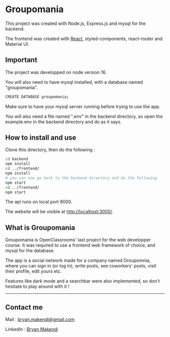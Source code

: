 # Groupomania

This project was created with Node.js, Express.js and mysql for the backend.

The frontend was created with [React](https://github.com/facebook/create-react-app), styled-components, react-router and Material UI.

## **Important**

The project was developped on node version 16.

You will also need to have mysql installed, with a database named "groupomania".

```bash
CREATE DATABASE groupomania;
```

Make sure to have your mysql server running before trying to use the app.

You will also need a file named ".env" in the backend directory, so open the example.env in the backend directory and do as it says.

## **How to install and use**

Clone this directory, then do the following :

```bash
cd backend
npm install
cd ../frontend/
npm install
# you can now go back to the backend directory and do the following
npm start
cd ../frontend/
npm start
```

The api runs on local port 8000.

The website will be visible at [http://localhost:3000/](http://localhost:3000/).

## **What is Groupomania**

Groupomania is OpenClassrooms' last project for the web developper course. It was required to use a frontend web framework of choice, and mysql for the database.

The app is a social network made for a company named Groupomnia, where you can sign in (or log in), write posts, see coworkers' posts, visit their profile, edit yours etc.

Features like dark mode and a searchbar were also implemented, so don't hesitate to play around with it !

---

## Contact me

Mail : bryan.makendi@gmail.com

LinkedIn : [Bryan Makendi](https://www.linkedin.com/in/bryan-makendi/)
